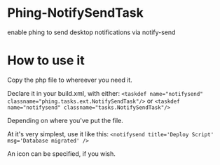 Phing-NotifySendTask
====================

enable phing to send desktop notifications via notify-send 


How to use it
=============
Copy the php file to whereever you need it.

Declare it in your build.xml, with either:
    `<taskdef name="notifysend" classname="phing.tasks.ext.NotifySendTask"/>`
or
    `<taskdef name="notifysend" classname="tasks.NotifySendTask"/>`

Depending on where you've put the file.


At it's very simplest, use it like this:
        `<notifysend title='Deploy Script' msg='Database migrated' />`

An icon can be specified, if you wish.
